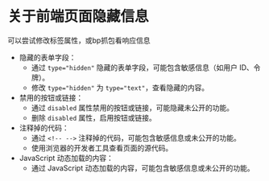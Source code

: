 # 关于前端页面隐藏信息

可以尝试修改标签属性，或bp抓包看响应信息

- 隐藏的表单字段：
  - 通过 `type="hidden"` 隐藏的表单字段，可能包含敏感信息（如用户 ID、令牌）。
  - 修改 `type="hidden"` 为 `type="text"`，查看隐藏的内容。
- 禁用的按钮或链接：
  - 通过 `disabled` 属性禁用的按钮或链接，可能隐藏未公开的功能。
  - 删除 `disabled` 属性，启用按钮或链接。
- 注释掉的代码：
  - 通过 `<!-- -->` 注释掉的代码，可能包含敏感信息或未公开的功能。
  - 使用浏览器的开发者工具查看页面的源代码。
- JavaScript 动态加载的内容：
  - 通过 JavaScript 动态加载的内容，可能包含敏感信息或未公开的功能。

